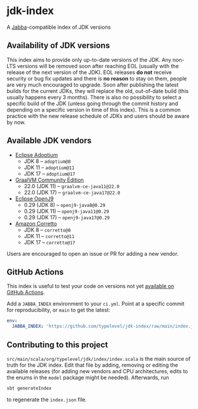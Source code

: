 # jdk-index

A [Jabba](https://github.com/shyiko/jabba)-compatible index of JDK versions

## Availability of JDK versions
This index aims to provide only up-to-date versions of the JDK. Any non-LTS versions will be removed soon after reaching
EOL (usually with the release of the next version of the JDK). EOL releases **do not** receive security or bug fix
updates and there is **no reason** to stay on them, people are very much encouraged to upgrade. Soon after publishing
the latest builds for the current JDKs, they will replace the old, out-of-date build (this usually happens every 3
months). There is also no possibility to select a specific build of the JDK (unless going through the commit history and
depending on a specific version in time of this index). This is a common practice with the new release schedule of JDKs
and users should be aware by now.

## Available JDK vendors
- [Eclipse Adoptium](https://adoptium.net)
  - JDK 8 &ndash; `adoptium@8`
  - JDK 11 &ndash; `adoptium@11`
  - JDK 17 &ndash; `adoptium@17`
- [GraalVM Community Edition](https://graalvm.org)
  - 22.0 (JDK 11) &ndash; `graalvm-ce-java11@22.0`
  - 22.0 (JDK 17) &ndash; `graalvm-ce-java17@22.0`
- [Eclipse OpenJ9](https://www.eclipse.org/openj9)
  - 0.29 (JDK 8) &ndash; `openj9-java8@0.29`
  - 0.29 (JDK 11) &ndash; `openj9-java11@0.29`
  - 0.29 (JDK 17) &ndash; `openj9-java17@0.29`
- [Amazon Corretto](https://docs.aws.amazon.com/corretto/index.html)
  - JDK 8 &ndash; `corretto@8`
  - JDK 11 &ndash; `corretto@11`
  - JDK 17 &ndash; `corretto@17`

Users are encouraged to open an issue or PR for adding a new vendor.

## GitHub Actions

This index is useful to test your code on versions not yet [available on GitHub Actions](https://github.com/actions/setup-java#supported-distributions).

Add a `JABBA_INDEX` environment to your `ci.yml`.  Point at a specific commit for reproducibility, or `main` to get the latest:

```yaml
env:
  JABBA_INDEX: 'https://github.com/typelevel/jdk-index/raw/main/index.json'
```

## Contributing to this project
`src/main/scala/org/typelevel/jdk/index/index.scala` is the main source of truth for the JDK index. Edit that file by
adding, removing or editing the available releases (for adding new vendors and CPU architectures, edits to the enums in
the `model` package might be needed). Afterwards, run
```sh
sbt generateIndex
```
to regenerate the `index.json` file.
